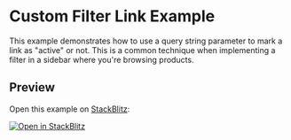 # Custom Filter Link Example

This example demonstrates how to use a query string parameter to mark a link as "active" or not. This is a common technique when implementing a filter in a sidebar where you're browsing products.

## Preview

Open this example on [StackBlitz](https://stackblitz.com):

[![Open in StackBlitz](https://developer.stackblitz.com/img/open_in_stackblitz.svg)](https://stackblitz.com/github/remix-run/react-router/tree/main/examples/custom-filter-link?file=src/App.tsx)
